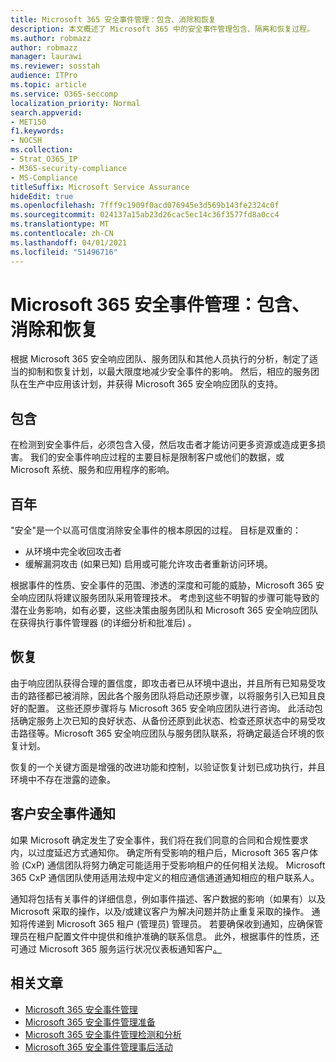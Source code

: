 ```yaml
---
title: Microsoft 365 安全事件管理：包含、消除和恢复
description: 本文概述了 Microsoft 365 中的安全事件管理包含、隔离和恢复过程。
ms.author: robmazz
author: robmazz
manager: laurawi
ms.reviewer: sosstah
audience: ITPro
ms.topic: article
ms.service: O365-seccomp
localization_priority: Normal
search.appverid:
- MET150
f1.keywords:
- NOCSH
ms.collection:
- Strat_O365_IP
- M365-security-compliance
- MS-Compliance
titleSuffix: Microsoft Service Assurance
hideEdit: true
ms.openlocfilehash: 7fff9c1909f0acd076945e3d569b143fe2324c0f
ms.sourcegitcommit: 024137a15ab23d26cac5ec14c36f3577fd8a0cc4
ms.translationtype: MT
ms.contentlocale: zh-CN
ms.lasthandoff: 04/01/2021
ms.locfileid: "51496716"
---
```

# <a name="microsoft-365-security-incident-management-containment-eradication-and-recovery"></a>Microsoft 365 安全事件管理：包含、消除和恢复

根据 Microsoft 365 安全响应团队、服务团队和其他人员执行的分析，制定了适当的抑制和恢复计划，以最大限度地减少安全事件的影响。 然后，相应的服务团队在生产中应用该计划，并获得 Microsoft 365 安全响应团队的支持。

## <a name="containment"></a>包含

在检测到安全事件后，必须包含入侵，然后攻击者才能访问更多资源或造成更多损害。 我们的安全事件响应过程的主要目标是限制客户或他们的数据，或 Microsoft 系统、服务和应用程序的影响。

## <a name="eradication"></a>百年

"安全"是一个以高可信度消除安全事件的根本原因的过程。 目标是双重的：

- 从环境中完全收回攻击者
- 缓解漏洞攻击 (如果已知) 启用或可能允许攻击者重新访问环境。

根据事件的性质、安全事件的范围、渗透的深度和可能的威胁，Microsoft 365 安全响应团队将建议服务团队采用管理技术。 考虑到这些不明智的步骤可能导致的潜在业务影响，如有必要，这些决策由服务团队和 Microsoft 365 安全响应团队在获得执行事件管理器 (的详细分析和批准后) 。

## <a name="recovery"></a>恢复

由于响应团队获得合理的置信度，即攻击者已从环境中退出，并且所有已知易受攻击的路径都已被消除，因此各个服务团队将启动还原步骤，以将服务引入已知且良好的配置。 这些还原步骤将与 Microsoft 365 安全响应团队进行咨询。 此活动包括确定服务上次已知的良好状态、从备份还原到此状态、检查还原状态中的易受攻击路径等。Microsoft 365 安全响应团队与服务团队联系，将确定最适合环境的恢复计划。

恢复的一个关键方面是增强的改进功能和控制，以验证恢复计划已成功执行，并且环境中不存在泄露的迹象。

## <a name="customer-notification-of-security-incident"></a>客户安全事件通知

如果 Microsoft 确定发生了安全事件，我们将在我们同意的合同和合规性要求内，以过度延迟方式通知你。 确定所有受影响的租户后，Microsoft 365 客户体验 (CxP) 通信团队将努力确定可能适用于受影响租户的任何相关法规。 Microsoft 365 CxP 通信团队使用适用法规中定义的相应通信通道通知相应的租户联系人。

通知将包括有关事件的详细信息，例如事件描述、客户数据的影响（如果有）以及 Microsoft 采取的操作，以及/或建议客户为解决问题并防止重复采取的操作。 通知将传递到 Microsoft 365 租户 (管理员) 管理员。 若要确保收到通知，应确保管理员在租户配置文件中提供和维护准确的联系信息。 此外，根据事件的性质，还可通过 Microsoft 365 服务运行状况仪表板通知客户[。](http://status.yammer.com/)

## <a name="related-articles"></a>相关文章

- [Microsoft 365 安全事件管理](assurance-security-incident-management.md)
- [Microsoft 365 安全事件管理准备](assurance-sim-preparation.md)
- [Microsoft 365 安全事件管理检测和分析](assurance-sim-detection-analysis.md)
- [Microsoft 365 安全事件管理事后活动](assurance-sim-post-incident-activity.md)
